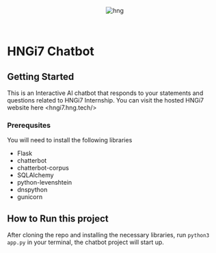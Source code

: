 <div align="center">

![hng](https://res.cloudinary.com/iambeejayayo/image/upload/v1554240066/brand-logo.png)

<br>

</div>

# HNGi7 Chatbot

## Getting Started
This is an Interactive AI chatbot that responds to your statements and questions related to HNGi7 Internship. You can visit the hosted HNGi7 website here <hngi7.hng.tech/>
### Prerequsites
You will need to install the following libraries

- Flask
- chatterbot
- chatterbot-corpus
- SQLAlchemy
- python-levenshtein
- dnspython
- gunicorn


## How to Run this project
After cloning the repo and installing the necessary libraries, run ``` python3 app.py ``` in your terminal, the chatbot project will start up.

